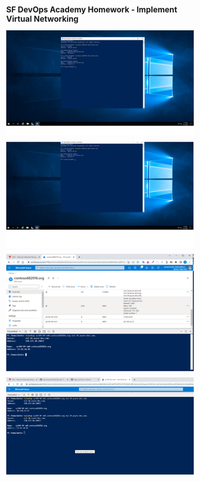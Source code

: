 ## SF DevOps Academy Homework - Implement Virtual Networking


![Vm1 - rdp](./images/Image-1.png "x")


![PowerShel](./images/Image.png "x")

![VM1 -rdp ](./images/Image-2.png "x")

![PowerShel](./images/Image-3.png "x")

 